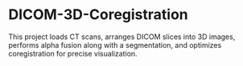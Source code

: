 # DICOM-3D-Coregistration
This project loads CT scans, arranges DICOM slices into 3D images, performs alpha fusion along with a segmentation, and optimizes coregistration for precise visualization.
